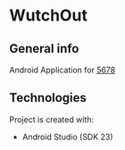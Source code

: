# WutchOut


## General info
Android Application for [5678](https://github.com/suc1117/5678 "5678")

## Technologies
Project is created with:
* Android Studio (SDK 23)
